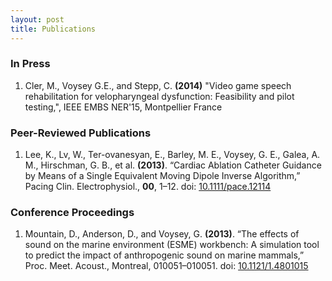 ```yaml
---
layout: post
title: Publications
---
```

### In Press
1.  Cler, M., Voysey G.E., and Stepp, C. **(2014)** "Video game speech rehabilitation for velopharyngeal dysfunction: Feasibility and pilot testing,", IEEE EMBS NER'15, Montpellier France

### Peer-Reviewed Publications
1.  Lee, K., Lv, W., Ter-ovanesyan, E., Barley, M. E., Voysey, G. E., Galea, A. M., Hirschman, G. B., et al. **(2013)**. “Cardiac Ablation Catheter Guidance by Means of a Single Equivalent Moving Dipole Inverse Algorithm,” Pacing Clin. Electrophysiol., **00**, 1–12. doi: [10.1111/pace.12114](http://dx.doi.org/10.1111/pace.12114)

### Conference Proceedings

1.  Mountain, D., Anderson, D., and Voysey, G. **(2013)**. “The effects of sound on the marine environment (ESME) workbench: A simulation tool to predict the impact of anthropogenic sound on marine mammals,” Proc. Meet. Acoust., Montreal, 010051–010051. doi: [10.1121/1.4801015](http://dx.doi.org/10.1121/1.4801015)
